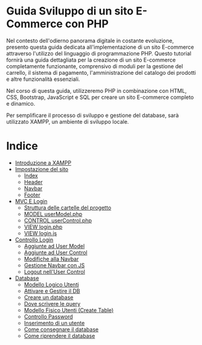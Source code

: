 # Guida Sviluppo di un sito E-Commerce con PHP

Nel contesto dell'odierno panorama digitale in costante evoluzione, presento questa guida dedicata all'implementazione di un sito E-commerce attraverso l'utilizzo del linguaggio di programmazione PHP. Questo tutorial fornirà una guida dettagliata per la creazione di un sito E-commerce completamente funzionante, comprensivo di moduli per la gestione del carrello, il sistema di pagamento, l'amministrazione del catalogo dei prodotti e altre funzionalità essenziali.

Nel corso di questa guida, utilizzeremo PHP in combinazione con HTML, CSS, Bootstrap, JavaScript e SQL per creare un sito E-commerce completo e dinamico.

Per semplificare il processo di sviluppo e gestione del database, sarà utilizzato XAMPP, un ambiente di sviluppo locale. 

# Indice

- [Introduzione a XAMPP](Guide/Xampp.md)
- [Impostazione del sito](Guide/Lezione1/impostazione.md)
   - [Index](Guide/Lezione1/impostazione.md#indexphp)    
   - [Header](Guide/Lezione1/impostazione.md#headerphp)
   - [Navbar](Guide/Lezione1/impostazione.md#navbarphp)
   - [Footer](Guide/Lezione1/impostazione.md#footerphp)
- [MVC E Login](Guide/Lezione2/MVC.md)
   - [Struttura delle cartelle del progetto](Guide/Lezione2/MVC.md#struttura-del-progettod)
   - [MODEL userModel.php](Guide/Lezione2/MVC.md#model-usermodelphp)
   - [CONTROL userControl.php](Guide/Lezione2/MVC.md#contrl-usercontrolphp)
   - [VIEW login.php](Guide/Lezione2/MVC.md#viewloginphp)
   - [VIEW login.js](Guide/Lezione2/MVC.md#viewloginjs)
- [Controllo Login](Guide/Lezione3/ControlloLogin.md)
   - [Aggiunte ad User Model](Guide/Lezione3/ControlloLogin.md#usermodelphp)
   - [Aggiunte ad User Control](Guide/Lezione3/ControlloLogin.md#usercontrolphp)
   - [Modifiche alla Navbar](Guide/Lezione3/ControlloLogin.md#navbarphp)
   - [Gestione Navbar con JS](Guide/Lezione3/ControlloLogin.md#implementazione-della-navbar-con-javascript)
   - [Logout nell'User Control](Guide/Lezione3/ControlloLogin.md#aggiunta-logout-nel-file-usercontrolphp)
- [Database](Guide/Lezione4/Database.md)
   - [Modello Logico Utenti](Guide/Lezione4/Database.md#modello-logico-utenti)
   - [Attivare e Gestire il DB](Guide/Lezione4/Database.md#attivare-e-gestire-il-db)
   - [Creare un database](Guide/Lezione4/Database.md#creare-un-database)
   - [Dove scrivere le query](Guide/Lezione4/Database.md#dove-scrivere-le-query)
   - [Modello Fisico Utenti (Create Table)](Guide/Lezione4/Database.md#modello-fisico-utenti-create-table)
   - [Controllo Password](Guide/Lezione4/Database.md#controllo-password)
   - [Inserimento di un utente](Guide/Lezione4/Database.md#inserimento-di-un-utente)
   - [Come consegnare il database](Guide/Lezione4/Database.md#come-consegnare-il-database)
   - [Come riprendere il database](Guide/Lezione4/Database.md#come-riprendere-il-database)
